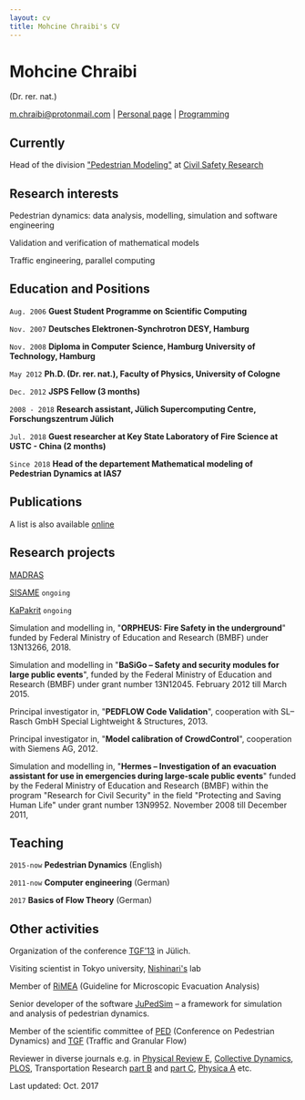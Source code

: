 ```yaml
---
layout: cv
title: Mohcine Chraibi's CV
---
```

# Mohcine Chraibi
(Dr. rer. nat.)

<div id="webaddress">
<a href="mailto:m.chraibi@protonmail.com">m.chraibi@protonmail.com</a>
| <a href="http://www.chraibi.de">Personal page</a>
| <a href="https://github.com/chraibi">Programming</a>
</div>


## Currently

Head of the division ["Pedestrian Modeling"](https://www.fz-juelich.de/ias/ias-7/EN/Research/Pedestrian_Dynamics-Modeling/_node.html) at [Civil Safety Research ](http://www.fz-juelich.de/ias/ias-7/EN/Home/home_node.html)

## Research interests

Pedestrian dynamics: data analysis, modelling, simulation and software engineering

Validation and verification of mathematical models

Traffic engineering, parallel computing

## Education and Positions

`Aug. 2006`
__Guest Student Programme on Scientific Computing__

`Nov. 2007`
__Deutsches Elektronen-Synchrotron DESY, Hamburg__

`Nov. 2008`
__Diploma in Computer Science, Hamburg University of Technology, Hamburg__

`May 2012`
__Ph.D. (Dr. rer. nat.), Faculty of Physics, University of Cologne__

`Dec. 2012`
__JSPS Fellow (3 months)__

`2008 - 2018`
__Research assistant, Jülich Supercomputing Centre, Forschungszentrum Jülich__

`Jul. 2018`
__Guest researcher at Key State Laboratory of Fire Science at USTC - China (2 months)__

`Since 2018`
__Head of the departement Mathematical modeling of Pedestrian Dynamics at IAS7__

<!-- ## Awards -->

<!-- `2012` -->
<!-- President, *Royal Society*, London, UK -->



## Publications

A list is also available [online](http://www.fz-juelich.de/ias/ias-7/EN/AboutUs/Staff/Current/Chraibi_Mohcine/publication_node.html)

## Research projects


[MADRAS](https://www.madras-crowds.eu/)

[SISAME](https://sisame.de) `ongoing`

[KaPakrit](http://www.kapakrit.de) `ongoing`

Simulation and modelling in, "__ORPHEUS: Fire Safety in the underground__"
  funded by Federal Ministry of Education and Research (BMBF) under 13N13266, 2018.

Simulation and modelling in "__BaSiGo – Safety and security modules for large public events__",
  funded by the Federal Ministry of Education and Research (BMBF) under grant number 13N12045. February 2012 till March 2015.

Principal investigator in, "__PEDFLOW Code Validation__", cooperation with SL–Rasch GmbH Special Lightweight & Structures, 2013.


Principal investigator in, "__Model calibration of CrowdControl__", cooperation with Siemens AG, 2012.

Simulation and modelling in, "__Hermes – Investigation of an evacuation assistant for use in emergencies
  during large-scale public events__" funded by the Federal Ministry of Education and Research (BMBF)
   within the program "Research for Civil Security" in the field "Protecting and Saving Human Life" under grant number
   13N9952. November 2008 till December 2011,


<!-- Active organizer and supervisor of PhD and master students within the project "Palestinian-German Science Bridge". funded by the Federal Ministry of Education and Research (BMBF). `ongoing` -->

## Teaching

`2015-now`
__Pedestrian Dynamics__ (English)

`2011-now`
__Computer engineering__ (German)

`2017`
__Basics of Flow Theory__ (German)


## Other activities

Organization of the conference [TGF’13](http://tgf13.de) in Jülich.

Visiting scientist in Tokyo university, [Nishinari's](http://www.rcast.u-tokyo.ac.jp/research/people/staff-nishinari_katsuhiro_en.html) lab

Member of [RiMEA](http://rimea.de) (Guideline for Microscopic Evacuation Analysis)

Senior developer of the software [JuPedSim](http://jupedsim.org) – a framework for simulation and analysis of pedestrian dynamics.

Member of the scientific committee of [PED](http://ped2016.ustc.edu.cn/dct/page/65542) (Conference on Pedestrian Dynamics) and [TGF](https://tgf17.gwu.edu/organization/international-scientific-committee/) (Traffic and Granular Flow)

Reviewer in diverse journals e.g. in [Physical Review E](https://journals.aps.org/pre/), [Collective Dynamics](http://collective-dynamics.eu), [PLOS](http://journals.plos.org), Transportation Research [part B](https://www.journals.elsevier.com/transportation-research-part-b-methodological/) and [part C](https://www.journals.elsevier.com/transportation-research-part-c-emerging-technologies/), [Physica A](https://www.journals.elsevier.com/physica-a-statistical-mechanics-and-its-applications/) etc.



<div id="webaddress" align="left">
Last updated: Oct. 2017
</div>
